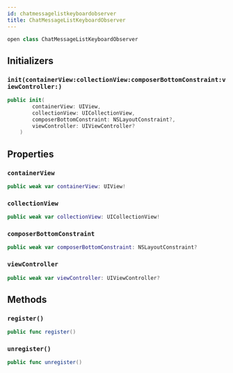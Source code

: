 ```yaml
---
id: chatmessagelistkeyboardobserver 
title: ChatMessageListKeyboardObserver
--- 
```


``` swift
open class ChatMessageListKeyboardObserver 
```

## Initializers

### `init(containerView:collectionView:composerBottomConstraint:viewController:)`

``` swift
public init(
        containerView: UIView,
        collectionView: UICollectionView,
        composerBottomConstraint: NSLayoutConstraint?,
        viewController: UIViewController?
    ) 
```

## Properties

### `containerView`

``` swift
public weak var containerView: UIView!
```

### `collectionView`

``` swift
public weak var collectionView: UICollectionView!
```

### `composerBottomConstraint`

``` swift
public weak var composerBottomConstraint: NSLayoutConstraint?
```

### `viewController`

``` swift
public weak var viewController: UIViewController?
```

## Methods

### `register()`

``` swift
public func register() 
```

### `unregister()`

``` swift
public func unregister() 
```
